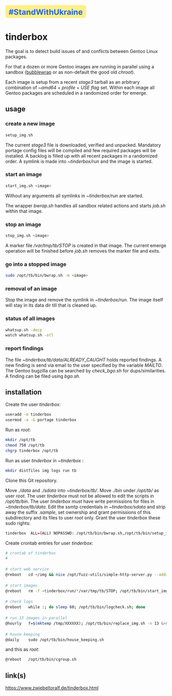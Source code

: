 [![StandWithUkraine](https://raw.githubusercontent.com/vshymanskyy/StandWithUkraine/main/badges/StandWithUkraine.svg)](https://github.com/vshymanskyy/StandWithUkraine/blob/main/docs/README.md)

# tinderbox

The goal is to detect build issues of and conflicts between Gentoo Linux packages.

For that a dozen or more Gentoo images are running in parallel using a sandbox ([bubblewrap](https://github.com/containers/bubblewrap) or as non-default the good old _chroot_).

Each image is setup from a recent _stage3_ tarball as an arbitrary combination of _~amd64_ + _profile_ + _USE flag_ set.
Within each image all Gentoo packages are scheduled in a randomized order for emerge.

## usage

### create a new image

```bash
setup_img.sh
```

The current _stage3_ file is downloaded, verified and unpacked.
Mandatory portage config files will be compiled and few required packages will be installed.
A backlog is filled up with all recent packages in a randomized order.
A symlink is made into _~tinderbox/run_ and the image is started.

### start an image

```bash
start_img.sh <image>
```

Without any arguments all symlinks in _~tinderbox/run_ are started.

The wrapper _bwrap.sh_ handles all sandbox related actions and starts _job.sh_ within that image.

### stop an image

```bash
stop_img.sh <image>
```

A marker file _/var/tmp/tb/STOP_ is created in that image.
The current emerge operation will be finished before _job.sh_ removes the marker file and exits.

### go into a stopped image

```bash
sudo /opt/tb/bin/bwrap.sh -m <image>
```

### removal of an image

Stop the image and remove the symlink in _~tinderbox/run_.
The image itself will stay in its data dir till that is cleaned up.

### status of all images

```bash
whatsup.sh -decp
watch whatsup.sh -otl
```

### report findings

The file _~tinderbox/tb/data/ALREADY_CAUGHT_ holds reported findings.
A new finding is send via email to the user specified by the variable _MAILTO_.
The Gentoo bugzilla can be searched by _check_bgo.sh_ for dups/similarities.
A finding can be filed using _bgo.sh_.

## installation

Create the user _tinderbox_:

```bash
useradd -m tinderbox
usermod -a -G portage tinderbox
```

Run as _root_:

```bash
mkdir /opt/tb
chmod 750 /opt/tb
chgrp tinderbox /opt/tb
```

Run as user _tinderbox_ in _~tinderbox_ :

```bash
mkdir distfiles img logs run tb
```

Clone this Git repository.

Move _./data_ and _./sdata_ into _~tinderbox/tb/_.
Move _./bin_ under _/opt/tb/_ as user _root_.
The user _tinderbox_ must not be allowed to edit the scripts in _/opt/tb/bin_.
The user _tinderbox_ must have write permissions for files in _~tinderbox/tb/data_.
Edit the ssmtp credentials in _~tinderbox/sdata_ and strip away the suffix _.sample_, set ownership and grant permissions of this subdirectory and its files to user _root_ only.
Grant the user _tinderbox_ these sudo rights:

```bash
tinderbox  ALL=(ALL) NOPASSWD: /opt/tb/bin/bwrap.sh,/opt/tb/bin/setup_img.sh,/opt/tb/bin/house_keeping.sh
```

Create crontab entries for user _tinderbox_:

```bash
# crontab of tinderbox
#

# start web service
@reboot   cd ~/img && nice /opt/fuzz-utils/simple-http-server.py --address x.y.z --port 12345 &>/tmp/web-tinderbox.log

# start images
@reboot   rm -f ~tinderbox/run/*/var/tmp/tb/STOP; /opt/tb/bin/start_img.sh

# check logs
@reboot   while :; do sleep 60; /opt/tb/bin/logcheck.sh; done

# run 13 images in parallel
@hourly   f=$(mktemp /tmp/XXXXXX); /opt/tb/bin/replace_img.sh -n 13 &>$f; cat $f; rm $f

# house keeping
@daily    sudo /opt/tb/bin/house_keeping.sh
```

and this as _root_:

```bash
@reboot   /opt/tb/bin/cgroup.sh
```

## link(s)

https://www.zwiebeltoralf.de/tinderbox.html
